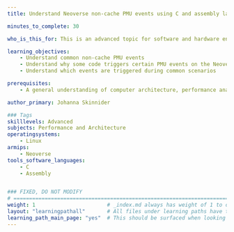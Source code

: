 ```yaml
---
title: Understand Neoverse non-cache PMU events using C and assembly language 

minutes_to_complete: 30

who_is_this_for: This is an advanced topic for software and hardware engineers who want to understand why common non-cache PMU events occur.

learning_objectives: 
    - Understand common non-cache PMU events
    - Understand why some code triggers certain PMU events on the Neoverse N2 Core
    - Understand which events are triggered during common scenarios

prerequisites:
    - A general understanding of computer architecture, performance analysis, and the ability read Arm assembly code.

author_primary: Johanna Skinnider

### Tags
skilllevels: Advanced
subjects: Performance and Architecture
operatingsystems:
    - Linux
armips:
    - Neoverse
tools_software_languages:
    - C
    - Assembly


### FIXED, DO NOT MODIFY
# ================================================================================
weight: 1                       # _index.md always has weight of 1 to order correctly
layout: "learningpathall"       # All files under learning paths have this same wrapper
learning_path_main_page: "yes"  # This should be surfaced when looking for related content. Only set for _index.md of learning path content.
---
```


